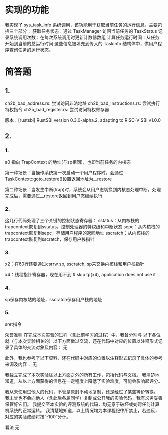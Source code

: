 # 实现的功能

我实现了 sys_task_info 系统调用，该功能用于获取当前任务的运行信息。主要包括三个部分：
获取任务状态：通过 TaskManager 访问当前任务的 TaskStatus
记录系统调用次数：在每次系统调用时更新计数器数组
计算任务运行时间：从任务开始到当前的总运行时间
这些信息被填充到传入的 TaskInfo 结构体中，供用户程序查询任务的运行状态。

# 简答题

## 1.

ch2b_bad_address.rs: 尝试访问非法地址
ch2b_bad_instructions.rs: 尝试执行特权指令
ch2b_bad_register.rs: 尝试访问特权寄存器

版本：[rustsbi] RustSBI version 0.3.0-alpha.2, adapting to RISC-V SBI v1.0.0

## 2.

### 1.

a0 指向 TrapContext 的地址(与sp相同)，也即当前任务的内核态

第一种场景：当操作系统第一次启动一个用户程序时，会通过TaskContext::goto_restore()设置返回地址为__restore

第二种场景：当发生中断(trap)时，系统会从用户态切换到内核态处理中断，处理完成后，需要通过__restore返回到用户态继续执行

### 2.

这几行代码处理了三个关键的控制状态寄存器：
sstatus：从内核栈的trapcontext恢复到sstatus，控制处理器的特权级和中断状态
sepc：从内核栈的trapcontext恢复到sepc，存储用户程序的返回地址
sscratch：从内核栈的trapcontext恢复到sscratch，保存用户栈指针

### 3.

x2：在60行还要通过csrrw sp, sscratch, sp来交换内核栈和用户栈指针

x4：线程指针寄存器，现在用不到	# skip tp(x4), application does not use it

### 4.

sp保存内核站的地址，sscratch保存用户栈的地址

### 5.

sret指令



荣誉准则
在完成本次实验的过程（含此前学习的过程）中，我曾分别与 以下各位 就（与本次实验相关的）以下方面做过交流，还在代码中对应的位置以注释形式记录了具体的交流对象及内容：
无

此外，我也参考了以下资料，还在代码中对应的位置以注释形式记录了具体的参考来源及内容：
无

我独立完成了本次实验除以上方面之外的所有工作，包括代码与文档。 我清楚地知道，从以上方面获得的信息在一定程度上降低了实验难度，可能会影响起评分。

我从未使用过他人的代码，不管是原封不动地复制，还是经过了某些等价转换。 我未曾也不会向他人（含此后各届同学）复制或公开我的实验代码，我有义务妥善保管好它们。 我提交至本实验的评测系统的代码，均无意于破坏或妨碍任何计算机系统的正常运转。 我清楚地知道，以上情况均为本课程纪律所禁止，若违反，对应的实验成绩将按“-100”分计。

看法
无
